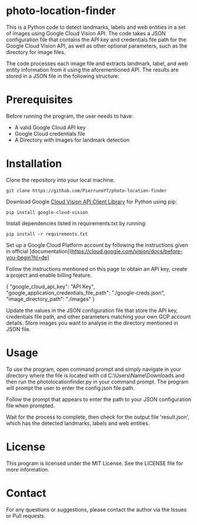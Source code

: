 # photo-location-finder
This is a Python code to detect landmarks, labels and web entities in a set of images using Google Cloud Vision API. The code takes a JSON configuration file that contains the API key and credentials file path for the Google Cloud Vision API, as well as other optional parameters, such as the directory for image files.

The code processes each image file and extracts landmark, label, and web entity information from it using the aforementioned API. The results are stored in a JSON file in the following structure:

# Prerequisites

Before running the program, the user needs to have:

* A valid Google Cloud API key
* Google Cloud credentials file
* A Directory with Images for landmark detection
    
# Installation

Clone the repository into your local machine.

```git clone https://github.com/PierrunoYT/photo-location-finder```

Download Google [Cloud Vision API Client Library](https://cloud.google.com/vision/docs/libraries?hl=de#client-libraries-install-python) for Python using pip:

```pip install google-cloud-vision```

Install dependencies listed in requirements.txt by running:

```pip install -r requirements.txt```

Set up a Google Cloud Platform account by following the instructions given in official [documentation](https://cloud.google.com/vision/docs/before-you-begin?hl=de]

Follow the instructions mentioned on this page to obtain an API key, create a project and enable billing feature.

 {
     "google_cloud_api_key": "API Key",
     "google_application_credentials_file_path": "./google-creds.json",
     "image_directory_path": "./images"
  }
  
Update the values in the JSON configuration file that store the API key, credentials file path, and other parameters matching your own GCP account details.
Store images you want to analyse in the directory mentioned in JSON file.

# Usage

To use the program, open command prompt and simply navigate in your directory where the file is located with cd C:\Users\Name\Downloads and then run the photolocationfinder.py in your command prompt. The program will prompt the user to enter the config.json file path. 

Follow the prompt that appears to enter the path to your JSON configuration file when prompted.

Wait for the process to complete, then check for the output file 'result.json', which has the detected landmarks, labels and web entities.

# License

This program is licensed under the MIT License. See the LICENSE file for more information.

# Contact

For any questions or suggestions, please contact the author via the Issues or Pull requests.
